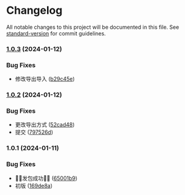 # Changelog

All notable changes to this project will be documented in this file. See [standard-version](https://github.com/conventional-changelog/standard-version) for commit guidelines.

### [1.0.3](https://github.com/kuangxianfeng/js-sundry-tools/compare/v1.0.2...v1.0.3) (2024-01-12)


### Bug Fixes

* 修改导出导入 ([b29c45e](https://github.com/kuangxianfeng/js-sundry-tools/commit/b29c45e6e984d9edad0b860bc8bcbb49135f9ed6))

### [1.0.2](https://github.com/kuangxianfeng/js-sundry-tools/compare/v1.0.1...v1.0.2) (2024-01-12)


### Bug Fixes

* 更改导出方式 ([52cad48](https://github.com/kuangxianfeng/js-sundry-tools/commit/52cad483187dd25e55777a6a18c56c97175d3b0c))
* 提交 ([797526d](https://github.com/kuangxianfeng/js-sundry-tools/commit/797526d6475aab4c9279de3773484f477a7c4db0))

### 1.0.1 (2024-01-11)


### Bug Fixes

* 🎉🎉发包成功🎉🎉 ([65001b9](https://github.com/kuangxianfeng/js-sundry-tools/commit/65001b9b1e376244d941a288af325531dd79b775))
* 初版 ([169de8a](https://github.com/kuangxianfeng/js-sundry-tools/commit/169de8a191dff0d9a67ba904f24b32c6b6070dc0))
